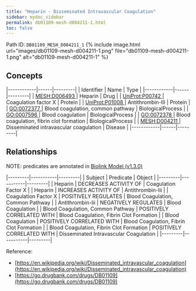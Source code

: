 ```yaml
---
title: "Heparin - Disseminated Intravascular Coagulation"
sidebar: mydoc_sidebar
permalink: db01109-mesh-d004211-1.html
toc: false 
---
```



Path ID: `DB01109_MESH_D004211_1`
{% include image.html url="images/db01109-mesh-d004211-1.png" file="db01109-mesh-d004211-1.png" alt="db01109-mesh-d004211-1" %}

## Concepts

|------------|------|---------|
| Identifier | Name | Type    |
|------------|------|---------|
| <a href="https://identifiers.org/MESH:D006493">MESH:D006493 </a> | Heparin | Drug |
| <a href="https://identifiers.org/UniProt:P00742">UniProt:P00742 </a> | Coagulation factor X | Protein |
| <a href="https://identifiers.org/UniProt:P01008">UniProt:P01008 </a> | Antithrombin-III | Protein |
| <a href="https://identifiers.org/GO:0072377">GO:0072377 </a> | Blood coagulation, common pathway | BiologicalProcess |
| <a href="https://identifiers.org/GO:0007596">GO:0007596 </a> | Blood coagulation | BiologicalProcess |
| <a href="https://identifiers.org/GO:0072378">GO:0072378 </a> | Blood coagulation, fibrin clot formation | BiologicalProcess |
| <a href="https://identifiers.org/MESH:D004211">MESH:D004211 </a> | Disseminated intravascular coagulation | Disease |
|------------|------|---------|

## Relationships


NOTE: predicates are annotated in <a href="https://github.com/biolink/biolink-model/releases/tag/v1.3.0">Biolink Model (v1.3.0)</a>

|---------|-----------|---------|
| Subject | Predicate | Object  |
|---------|-----------|---------|
| Heparin | DECREASES ACTIVITY OF | Coagulation Factor X |
| Heparin | INCREASES ACTIVITY OF | Antithrombin-Iii |
| Coagulation Factor X | POSITIVELY REGULATES | Blood Coagulation, Common Pathway |
| Antithrombin-Iii | NEGATIVELY REGULATES | Blood Coagulation |
| Blood Coagulation, Common Pathway | POSITIVELY CORRELATED WITH | Blood Coagulation, Fibrin Clot Formation |
| Blood Coagulation | POSITIVELY CORRELATED WITH | Blood Coagulation, Fibrin Clot Formation |
| Blood Coagulation, Fibrin Clot Formation | POSITIVELY CORRELATED WITH | Disseminated Intravascular Coagulation |
|---------|-----------|---------|

Reference: 
  - [https://en.wikipedia.org/wiki/Disseminated_intravascular_coagulation](https://en.wikipedia.org/wiki/Disseminated_intravascular_coagulation)
  - [https://go.drugbank.com/drugs/DB01109](https://go.drugbank.com/drugs/DB01109)
